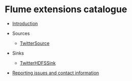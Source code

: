 # Flume extensions catalogue

* [Introduction](./introduction.md)
* Sources
    * [TwitterSource](./twitter_source.md)
* Sinks
    * [TwitterHDFSSink](./twitter_hdfs_sink.md)

* [Reporting issues and contact information](./issues_and_contact.md)
